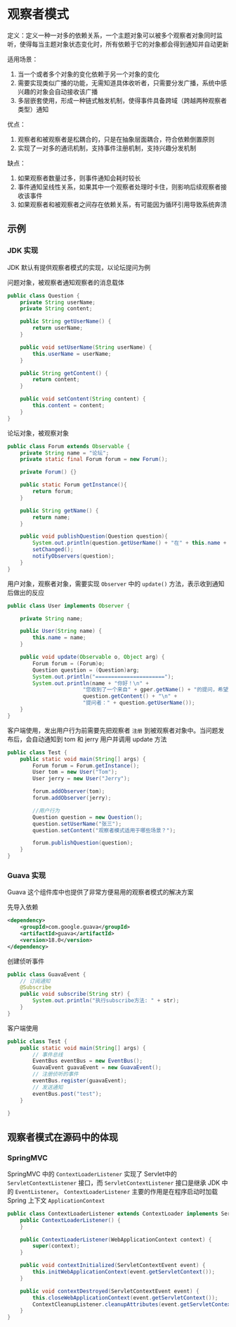 # 观察者模式

定义：定义一种一对多的依赖关系，一个主题对象可以被多个观察者对象同时监听，使得每当主题对象状态变化时，所有依赖于它的对象都会得到通知并自动更新

适用场景：

1. 当一个或者多个对象的变化依赖于另一个对象的变化
2. 需要实现类似广播的功能，无需知道具体收听者，只需要分发广播，系统中感兴趣的对象会自动接收该广播
3. 多层嵌套使用，形成一种链式触发机制，使得事件具备跨域（跨越两种观察者类型）通知

优点：

1. 观察者和被观察者是松耦合的，只是在抽象层面耦合，符合依赖倒置原则
2. 实现了一对多的通讯机制，支持事件注册机制，支持兴趣分发机制

缺点：

1. 如果观察者数量过多，则事件通知会耗时较长
2. 事件通知呈线性关系，如果其中一个观察者处理时卡住，则影响后续观察者接收该事件
3. 如果观察者和被观察者之间存在依赖关系，有可能因为循环引用导致系统奔溃



## 示例

### JDK 实现

JDK 默认有提供观察者模式的实现，以论坛提问为例

问题对象，被观察者通知观察者的消息载体

```java
public class Question {
    private String userName;
    private String content;

    public String getUserName() {
        return userName;
    }

    public void setUserName(String userName) {
        this.userName = userName;
    }

    public String getContent() {
        return content;
    }

    public void setContent(String content) {
        this.content = content;
    }
}
```



论坛对象，被观察对象

```java
public class Forum extends Observable {
    private String name = "论坛";
    private static final Forum forum = new Forum();

    private Forum() {}

    public static Forum getInstance(){
        return forum;
    }

    public String getName() {
        return name;
    }

    public void publishQuestion(Question question){
        System.out.println(question.getUserName() + "在" + this.name + "上提交了一个问题。");
        setChanged();
        notifyObservers(question);
    }
}
```



用户对象，观察者对象，需要实现 `Observer` 中的 `update()` 方法，表示收到通知后做出的反应

```java
public class User implements Observer {

    private String name;

    public User(String name) {
        this.name = name;
    }

    public void update(Observable o, Object arg) {
        Forum forum = (Forum)o;
        Question question = (Question)arg;
        System.out.println("======================");
        System.out.println(name + "你好！\n" +
                        "您收到了一个来自" + gper.getName() + "的提问，希望您解答。问题内容如下：\n" +
                        question.getContent() + "\n" +
                        "提问者：" + question.getUserName());
    }
}

```



客户端使用，发出用户行为前需要先把观察者 `注册` 到被观察者对象中。当问题发布后，会自动通知到 tom 和 jerry 用户并调用 update 方法

```java
public class Test {
    public static void main(String[] args) {
        Forum forum = Forum.getInstance();
        User tom = new User("Tom");
        User jerry = new User("Jerry");

        forum.addObserver(tom);
        forum.addObserver(jerry);

        //用户行为
        Question question = new Question();
        question.setUserName("张三");
        question.setContent("观察者模式适用于哪些场景？");

        forum.publishQuestion(question);
    }
}
```



### Guava 实现

Guava 这个组件库中也提供了非常方便易用的观察者模式的解决方案

先导入依赖

```xml
<dependency>
    <groupId>com.google.guava</groupId>
    <artifactId>guava</artifactId>
    <version>18.0</version>
</dependency>
```



创建侦听事件

```java
public class GuavaEvent {
    // 订阅通知
    @Subscribe
    public void subscribe(String str) {
        System.out.println("执行subscribe方法: " + str);
    }
}
```



客户端使用

```java
public class Test {
    public static void main(String[] args) {
        // 事件总线
        EventBus eventBus = new EventBus();
        GuavaEvent guavaEvent = new GuavaEvent();
        // 注册侦听的事件
        eventBus.register(guavaEvent);
        // 发送通知
        eventBus.post("test");
    }
   
}
```



## 观察者模式在源码中的体现

### SpringMVC

SpringMVC 中的 `ContextLoaderListener` 实现了 Servlet中的 `ServletContextListener` 接口，而 `ServletContextListener` 接口是继承 JDK 中的 `EventListener`。 `ContextLoaderListener` 主要的作用是在程序启动时加载 Spring 上下文 `ApplicationContext`

```java
public class ContextLoaderListener extends ContextLoader implements ServletContextListener {
    public ContextLoaderListener() {
    }

    public ContextLoaderListener(WebApplicationContext context) {
        super(context);
    }

    public void contextInitialized(ServletContextEvent event) {
        this.initWebApplicationContext(event.getServletContext());
    }

    public void contextDestroyed(ServletContextEvent event) {
        this.closeWebApplicationContext(event.getServletContext());
        ContextCleanupListener.cleanupAttributes(event.getServletContext());
    }
}
```

